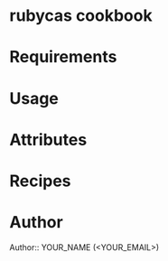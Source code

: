 # rubycas cookbook

# Requirements

# Usage

# Attributes

# Recipes

# Author

Author:: YOUR_NAME (<YOUR_EMAIL>)
